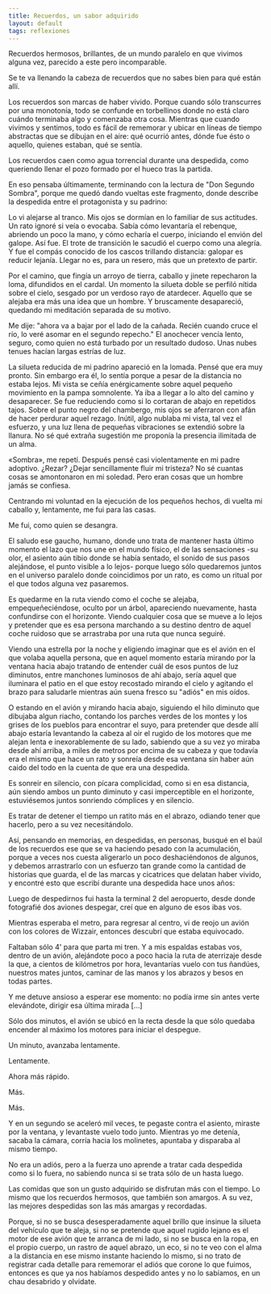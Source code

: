 ```yaml
---
title: Recuerdos, un sabor adquirido
layout: default
tags: reflexiones
---
```


Recuerdos hermosos, brillantes, de un mundo paralelo en que vivimos alguna vez, parecido a este pero incomparable.

Se te va llenando la cabeza de recuerdos que no sabes bien para qué están allí.

Los recuerdos son marcas de haber vivido. Porque cuando sólo transcurres por una monotonía, todo se confunde en torbellinos donde no está claro cuándo terminaba algo y comenzaba otra cosa. Mientras que cuando vivimos y sentimos, todo es fácil de rememorar y ubicar en líneas de tiempo abstractas que se dibujan en el aire: qué ocurrió antes, dónde fue ésto o aquello, quienes estaban, qué se sentía.

Los recuerdos caen como agua torrencial durante una despedida, como queriendo llenar el pozo formado por el hueco tras la partida.

En eso pensaba últimamente, terminando con la lectura de "Don Segundo Sombra", porque me quedó dando vueltas este fragmento, donde describe la despedida entre el protagonista y su padrino:

<div class="quote">
<p>Lo vi alejarse al tranco. Mis ojos se dormían en lo familiar de sus actitudes. Un rato ignoré si veía o evocaba. Sabía cómo levantaría el rebenque, abriendo un poco la mano, y cómo echaría el cuerpo, iniciando el envión del galope. Así fue. El trote de transición le sacudió el cuerpo como una alegría. Y fue el compás conocido de los cascos trillando distancia: galopar es reducir lejanía. Llegar no es, para un resero, más que un pretexto de partir.</p>

<p>Por el camino, que fingía un arroyo de tierra, caballo y jinete repecharon la loma, difundidos en el cardal. Un momento la silueta doble se perfiló nítida sobre el cielo, sesgado por un verdoso rayo de atardecer. Aquello que se alejaba era más una idea que un hombre. Y bruscamente desapareció, quedando mi meditación separada de su motivo.</p>

<p>Me dije: "ahora va a bajar por el lado de la cañada. Recién cuando cruce el río, lo veré asomar en el segundo repecho." El anochecer vencía lento, seguro, como quien no está turbado por un resultado dudoso. Unas nubes tenues hacían largas estrías de luz.</p>

<p>La silueta reducida de mi padrino apareció en la lomada. Pensé que era muy pronto. Sin embargo era él, lo sentía porque a pesar de la distancia no estaba lejos. Mi vista se ceñía enérgicamente sobre aquel pequeño movimiento en la pampa somnolente. Ya iba a llegar a lo alto del camino y desaparecer. Se fue reduciendo como si lo cortaran de abajo en repetidos tajos. Sobre el punto negro del chambergo, mis ojos se aferraron con afán de hacer perdurar aquel rezago. Inútil, algo nublaba mi vista, tal vez el esfuerzo, y una luz llena de pequeñas vibraciones se extendió sobre la llanura. No sé qué extraña sugestión me proponía la presencia ilimitada de un alma.</p>

<p>«Sombra», me repetí. Después pensé casi violentamente en mi padre adoptivo. ¿Rezar? ¿Dejar sencillamente fluir mi tristeza? No sé cuantas cosas se amontonaron en mi soledad. Pero eran cosas que un hombre jamás se confiesa.</p>

<p>Centrando mi voluntad en la ejecución de los pequeños hechos, di vuelta mi caballo y, lentamente, me fui para las casas.</p>

<p>Me fui, como quien se desangra.</p>
</div>

El saludo ese gaucho, humano, donde uno trata de mantener hasta último momento el lazo que nos une en el mundo físico, el de las sensaciones -su olor, el asiento aún tibio donde se había sentado, el sonido de sus pasos alejándose, el punto visible a lo lejos- porque luego sólo quedaremos juntos en el universo paralelo donde coincidimos por un rato, es como un ritual por el que todos alguna vez pasaremos.

Es quedarme en la ruta viendo como el coche se alejaba, empequeñeciéndose, oculto por un árbol, apareciendo nuevamente, hasta confundirse con el horizonte. Viendo cualquier cosa que se mueve a lo lejos y pretender que es esa persona marchando a su destino dentro de aquel coche ruidoso que se arrastraba por una ruta que nunca seguiré.

Viendo una estrella por la noche y eligiendo imaginar que es el avión en el que volaba aquella persona, que en aquel momento estaría mirando por la ventana hacia abajo tratando de entender cuál de esos puntos de luz diminutos, entre manchones luminosos de ahí abajo, sería aquel que iluminara el patio en el que estoy recostado mirando el cielo y agitando el brazo para saludarle mientras aún suena fresco su "adiós" en mis oídos.

O estando en el avión y mirando hacia abajo, siguiendo el hilo diminuto que dibujaba algun riacho, contando los parches verdes de los montes y los grises de los pueblos para encontrar el suyo, para pretender que desde allí abajo estaría levantando la cabeza al oir el rugido de los motores que me alejan lenta e inexorablemente de su lado, sabiendo que a su vez yo miraba desde ahí arriba, a miles de metros por encima de su cabeza y que todavía era el mismo que hace un rato y sonreía desde esa ventana sin haber aún caido del todo en la cuenta de que era una despedida.

Es sonreir en silencio, con pícara complicidad, como si en esa distancia, aún siendo ambos un punto diminuto y casi imperceptible en el horizonte, estuviésemos juntos sonriendo cómplices y en silencio.

Es tratar de detener el tiempo un ratito más en el abrazo, odiando tener que hacerlo, pero a su vez necesitándolo.

Así, pensando en memorias, en despedidas, en personas, busqué en el baúl de los recuerdos ese que se va haciendo pesado con la acumulación, porque a veces nos cuesta aligerarlo un poco deshaciéndonos de algunos, y debemos arrastrarlo con un esfuerzo tan grande como la cantidad de historias que guarda, el de las marcas y cicatrices que delatan haber vivido, y encontré esto que escribí durante una despedida hace unos años:

<div class="quote">
<p>Luego de despedirnos fui hasta la terminal 2 del aeropuerto, desde donde fotografié dos aviones despegar, creí que en alguno de esos ibas vos.</p>

<p>Mientras esperaba el metro, para regresar al centro, vi de reojo un avión con los colores de Wizzair, entonces descubrí que estaba equivocado.</p>

<p>Faltaban sólo 4' para que parta mi tren. Y a mis espaldas estabas vos, dentro de un avión, alejándote poco a poco hacia la ruta de aterrizaje desde la que, a cientos de kilómetros por hora, levantarías vuelo con tus ñandúes, nuestros mates juntos, caminar de las manos y los abrazos y besos en todas partes.</p>

<p>Y me detuve ansioso a esperar ese momento: no podía irme sin antes verte elevándote, dirigir esa última mirada [...]</p>

<p>Sólo dos minutos, el avión se ubicó en la recta desde la que sólo quedaba encender al máximo los motores para iniciar el despegue.</p>

<p>Un minuto, avanzaba lentamente.</p>

<p>Lentamente.</p>

<p>Ahora más rápido.</p>

<p>Más.</p>

<p>Más.</p>

<p>Y en un segundo se aceleró mil veces, te pegaste contra el asiento, miraste por la ventana, y levantaste vuelo todo junto. Mientras yo me detenía, sacaba la cámara, corría hacia los molinetes, apuntaba y disparaba al mismo tiempo.</p>
</div>

No era un adiós, pero a la fuerza uno aprende a tratar cada despedida como si lo fuera, no sabiendo nunca si se trata sólo de un hasta luego.

Las comidas que son un gusto adquirido se disfrutan más con el tiempo. Lo mismo que los recuerdos hermosos, que también son amargos. A su vez, las mejores despedidas son las más amargas y recordadas.

Porque, si no se busca desesperadamente aquel brillo que insinue la silueta del vehículo que te aleja, si no se pretende que aquel rugido lejano es el motor de ese avión que te arranca de mi lado, si no se busca en la ropa, en el propio cuerpo, un rastro de aquel abrazo, un eco, si no te veo con el alma a la distancia en ese mismo instante haciendo lo mismo, si no trato de registrar cada detalle para rememorar el adiós que corone lo que fuimos, entonces es que ya nos habíamos despedido antes y no lo sabíamos, en un chau desabrido y olvidate.
